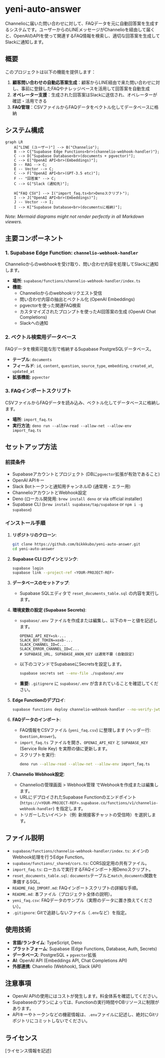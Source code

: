 # yeni-auto-answer

Channelioに届いた問い合わせに対して、FAQデータを元に自動回答案を生成するシステムです。ユーザーからのLINEメッセージがChannelioを経由して届くと、OpenAIのAPIを使って関連するFAQ情報を検索し、適切な回答案を生成してSlackに通知します。

## 概要

このプロジェクトは以下の機能を提供します：

1. **顧客問い合わせの自動応答案生成**：顧客からLINE経由で来た問い合わせに対し、事前に登録したFAQやナレッジベースを活用して回答案を自動生成
2. **オペレーター支援**：生成された回答案はSlackに送信され、オペレーターが確認・活用できる
3. **FAQ管理**：CSVファイルからFAQデータをベクトル化してデータベースに格納

## システム構成

```mermaid
graph LR
    A["LINE (ユーザー)"] --> B("Channelio");
    B --> C{"Supabase Edge Functions<br>(channelio-webhook-handler)"};
    C --> D["Supabase Database<br>(documents + pgvector)"];
    C --> E["OpenAI API<br>(Embeddings)"];
    D -- RAG --> C;
    E -- Vector --> C;
    C --> F["OpenAI API<br>(GPT-3.5 etc)"];
    F -- "回答案" --> C;
    C --> G["Slack (通知先)"];

    H["FAQ CSV"] --> I("import_faq.ts<br>Denoスクリプト");
    I --> J["OpenAI API<br>(Embeddings)"];
    J -- Vector --> I;
    I --> K["Supabase Database<br>(documentsに格納)"];

```
*Note: Mermaid diagrams might not render perfectly in all Markdown viewers.*

## 主要コンポーネント

### 1. Supabase Edge Function: `channelio-webhook-handler`

Channelioからのwebhookを受け取り、問い合わせ内容を処理してSlackに通知します。

- **場所**: `supabase/functions/channelio-webhook-handler/index.ts`
- **機能**:
  - Channelioからのwebhookリクエスト受信
  - 問い合わせ内容の抽出とベクトル化 (OpenAI Embeddings)
  - pgvectorを使った関連FAQ検索
  - カスタマイズされたプロンプトを使ったAI回答案の生成 (OpenAI Chat Completions)
  - Slackへの通知

### 2. ベクトル検索用データベース

FAQデータを検索可能な形で格納するSupabase PostgreSQLデータベース。

- **テーブル**: `documents`
- **フィールド**: `id`, `content`, `question`, `source_type`, `embedding`, `created_at`, `updated_at`
- **拡張機能**: `pgvector`

### 3. FAQインポートスクリプト

CSVファイルからFAQデータを読み込み、ベクトル化してデータベースに格納します。

- **場所**: `import_faq.ts`
- **実行方法**: `deno run --allow-read --allow-net --allow-env import_faq.ts`

## セットアップ方法

### 前提条件

- Supabaseアカウントとプロジェクト (DBに`pgvector`拡張が有効であること)
- OpenAI APIキー
- Slack Botトークンと通知用チャンネルID (通常用・エラー用)
- ChannelioアカウントとWebhook設定
- Deno (ローカル開発用: `brew install deno` or via official installer)
- Supabase CLI (`brew install supabase/tap/supabase` or `npm i -g supabase`)

### インストール手順

1. **リポジトリのクローン**:
   ```bash
   git clone https://github.com/bikkkubo/yeni-auto-answer.git
   cd yeni-auto-answer
   ```

2. **Supabase CLI ログインとリンク**:
   ```bash
   supabase login
   supabase link --project-ref <YOUR-PROJECT-REF>
   ```

3. **データベースのセットアップ**:
   - Supabase SQLエディタで `reset_documents_table.sql` の内容を実行します。

4. **環境変数の設定 (Supabase Secrets)**:
   - `supabase/.env` ファイルを作成または編集し、以下のキーと値を記述します。
     ```dotenv
     OPENAI_API_KEY=sk-...
     SLACK_BOT_TOKEN=xoxb-...
     SLACK_CHANNEL_ID=C...
     SLACK_ERROR_CHANNEL_ID=C...
     # SUPABASE_URL, SUPABASE_ANON_KEY は通常不要 (自動設定)
     ```
   - 以下のコマンドでSupabaseにSecretsを設定します。
     ```bash
     supabase secrets set --env-file ./supabase/.env
     ```
   - **重要:** `.gitignore` に `supabase/.env` が含まれていることを確認してください。

5. **Edge Functionのデプロイ**:
   ```bash
   supabase functions deploy channelio-webhook-handler --no-verify-jwt
   ```

6. **FAQデータのインポート**:
   - FAQ情報をCSVファイル (`yeni_faq.csv`) に整理します (ヘッダー行: `Question,Answer`)。
   - `import_faq.ts` ファイルを開き、`OPENAI_API_KEY` と `SUPABASE_KEY` (Service Role Key) を実際の値に更新します。
   - スクリプトを実行:
     ```bash
     deno run --allow-read --allow-net --allow-env import_faq.ts
     ```

7. **Channelio Webhook設定**:
   - Channelioの管理画面 > Webhook管理 でWebhookを作成または編集します。
   - URLにデプロイされたSupabase Functionのエンドポイント (`https://<YOUR-PROJECT-REF>.supabase.co/functions/v1/channelio-webhook-handler`) を指定します。
   - トリガーしたいイベント（例: 新規接客チャットの受信時）を選択します。

## ファイル説明

- `supabase/functions/channelio-webhook-handler/index.ts`: メインのWebhook処理を行うEdge Function。
- `supabase/functions/_shared/cors.ts`: CORS設定用の共有ファイル。
- `import_faq.ts`: ローカルで実行するFAQインポート用Denoスクリプト。
- `reset_documents_table.sql`: `documents`テーブルと`match_documents`関数を準備するSQL。
- `README_FAQ_IMPORT.md`: FAQインポートスクリプトの詳細な手順。
- `README.md`: 本ファイル（プロジェクト全体の説明）。
- `yeni_faq.csv`: FAQデータのサンプル（実際のデータに置き換えてください）。
- `.gitignore`: Gitで追跡しないファイル（`.env`など）を指定。

## 使用技術

- **言語/ランタイム**: TypeScript, Deno
- **プラットフォーム**: Supabase (Edge Functions, Database, Auth, Secrets)
- **データベース**: PostgreSQL + `pgvector`拡張
- **AI**: OpenAI API (Embeddings API, Chat Completions API)
- **外部連携**: Channelio (Webhook), Slack (API)

## 注意事項

- OpenAI APIの使用にはコストが発生します。料金体系を確認してください。
- Supabaseのプランによっては、Functionの実行時間やDBリソースに制限があります。
- APIキーやトークンなどの機密情報は、`.env`ファイルに記述し、絶対にGitリポジトリにコミットしないでください。

## ライセンス

[ライセンス情報を記述] 